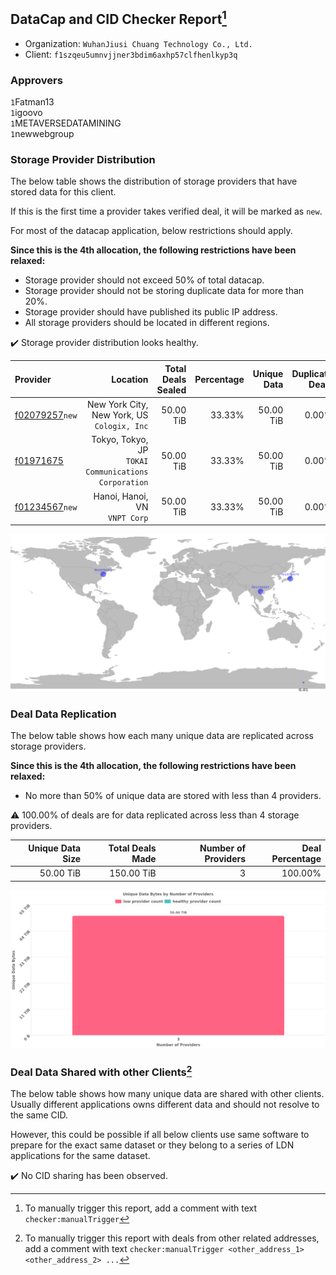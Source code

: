 ## DataCap and CID Checker Report[^1]
 - Organization: `WuhanJiusi Chuang Technology Co., Ltd.`
 - Client: `f1szqeu5umnvjjner3bdim6axhp57clfhenlkyp3q`
### Approvers
`1`Fatman13<br/>`1`igoovo<br/>`1`METAVERSEDATAMINING<br/>`1`newwebgroup

### Storage Provider Distribution
The below table shows the distribution of storage providers that have stored data for this client.

If this is the first time a provider takes verified deal, it will be marked as `new`.

For most of the datacap application, below restrictions should apply.

**Since this is the 4th allocation, the following restrictions have been relaxed:**
 - Storage provider should not exceed 50% of total datacap.
 - Storage provider should not be storing duplicate data for more than 20%.
 - Storage provider should have published its public IP address.
 - All storage providers should be located in different regions.

✔️ Storage provider distribution looks healthy.

| Provider                                                    |                                                Location | Total Deals Sealed | Percentage | Unique Data | Duplicate Deals |
| :---------------------------------------------------------- | ------------------------------------------------------: | -----------------: | ---------: | ----------: | --------------: |
| [f02079257](https://filfox.info/en/address/f02079257)`new`  |          New York City, New York, US<br/>`Cologix, Inc` |          50.00 TiB |     33.33% |   50.00 TiB |           0.00% |
| [f01971675](https://filfox.info/en/address/f01971675)       | Tokyo, Tokyo, JP<br/>`TOKAI Communications Corporation` |          50.00 TiB |     33.33% |   50.00 TiB |           0.00% |
| [f01234567](https://filfox.info/en/address/f01234567)`new`  |                        Hanoi, Hanoi, VN<br/>`VNPT Corp` |          50.00 TiB |     33.33% |   50.00 TiB |           0.00% |

<img src="https://raw.githubusercontent.com/data-preservation-programs/filplus-checker-assets/main/filecoin-project/filecoin-plus-large-datasets/issues/1704/1679755335902.png"/>

### Deal Data Replication
The below table shows how each many unique data are replicated across storage providers.


**Since this is the 4th allocation, the following restrictions have been relaxed:**
- No more than 50% of unique data are stored with less than 4 providers.

⚠️ 100.00% of deals are for data replicated across less than 4 storage providers.

| Unique Data Size | Total Deals Made | Number of Providers | Deal Percentage |
| ---------------: | ---------------: | ------------------: | --------------: |
|        50.00 TiB |       150.00 TiB |                   3 |         100.00% |

<img src="https://raw.githubusercontent.com/data-preservation-programs/filplus-checker-assets/main/filecoin-project/filecoin-plus-large-datasets/issues/1704/1679755336662.png"/>

### Deal Data Shared with other Clients[^3]
The below table shows how many unique data are shared with other clients.
Usually different applications owns different data and should not resolve to the same CID.

However, this could be possible if all below clients use same software to prepare for the exact same dataset or they belong to a series of LDN applications for the same dataset.

✔️ No CID sharing has been observed.

[^1]: To manually trigger this report, add a comment with text `checker:manualTrigger`

[^2]: Deals from those addresses are combined into this report as they are specified with `checker:manualTrigger`

[^3]: To manually trigger this report with deals from other related addresses, add a comment with text `checker:manualTrigger <other_address_1> <other_address_2> ...`
